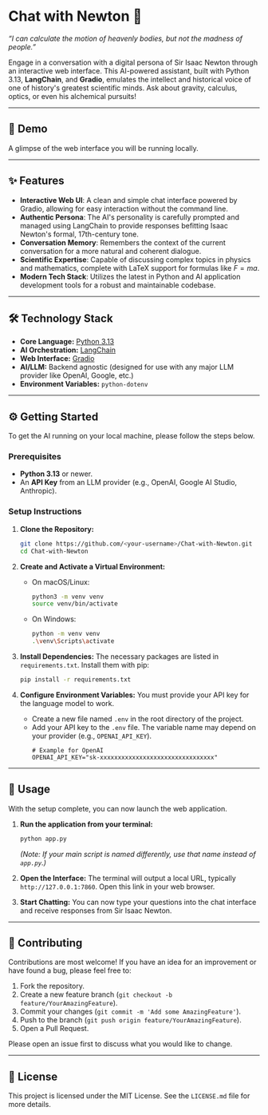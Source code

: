 
# Chat with Newton 🍎
[](https://www.python.org/downloads/release/python-3130/)
[](https://www.langchain.com/)
[](https://www.gradio.app/)
[](https://opensource.org/licenses/MIT)

*“I can calculate the motion of heavenly bodies, but not the madness of people.”*

Engage in a conversation with a digital persona of Sir Isaac Newton through an interactive web interface. This AI-powered assistant, built with Python 3.13, **LangChain**, and **Gradio**, emulates the intellect and historical voice of one of history's greatest scientific minds. Ask about gravity, calculus, optics, or even his alchemical pursuits\!

-----

## 📸 Demo

A glimpse of the web interface you will be running locally.

-----

## ✨ Features

  * **Interactive Web UI**: A clean and simple chat interface powered by Gradio, allowing for easy interaction without the command line.
  * **Authentic Persona**: The AI's personality is carefully prompted and managed using LangChain to provide responses befitting Isaac Newton's formal, 17th-century tone.
  * **Conversation Memory**: Remembers the context of the current conversation for a more natural and coherent dialogue.
  * **Scientific Expertise**: Capable of discussing complex topics in physics and mathematics, complete with LaTeX support for formulas like $F=ma$.
  * **Modern Tech Stack**: Utilizes the latest in Python and AI application development tools for a robust and maintainable codebase.

-----

## 🛠️ Technology Stack

  * **Core Language:** [Python 3.13](https://www.python.org/)
  * **AI Orchestration:** [LangChain](https://www.langchain.com/)
  * **Web Interface:** [Gradio](https://www.gradio.app/)
  * **AI/LLM:** Backend agnostic (designed for use with any major LLM provider like OpenAI, Google, etc.)
  * **Environment Variables:** `python-dotenv`

-----

## ⚙️ Getting Started

To get the AI running on your local machine, please follow the steps below.

### Prerequisites

  * **Python 3.13** or newer.
  * An **API Key** from an LLM provider (e.g., OpenAI, Google AI Studio, Anthropic).

### Setup Instructions

1.  **Clone the Repository:**

    ```bash
    git clone https://github.com/<your-username>/Chat-with-Newton.git
    cd Chat-with-Newton
    ```

2.  **Create and Activate a Virtual Environment:**

      * On macOS/Linux:
        ```bash
        python3 -m venv venv
        source venv/bin/activate
        ```
      * On Windows:
        ```bash
        python -m venv venv
        .\venv\Scripts\activate
        ```

3.  **Install Dependencies:**
    The necessary packages are listed in `requirements.txt`. Install them with pip:

    ```bash
    pip install -r requirements.txt
    ```

4.  **Configure Environment Variables:**
    You must provide your API key for the language model to work.

      * Create a new file named `.env` in the root directory of the project.
      * Add your API key to the `.env` file. The variable name may depend on your provider (e.g., `OPENAI_API_KEY`).
        ```
        # Example for OpenAI
        OPENAI_API_KEY="sk-xxxxxxxxxxxxxxxxxxxxxxxxxxxxxxxx"
        ```

-----

## 🚀 Usage

With the setup complete, you can now launch the web application.

1.  **Run the application from your terminal:**

    ```bash
    python app.py
    ```

    *(Note: If your main script is named differently, use that name instead of `app.py`.)*

2.  **Open the Interface:**
    The terminal will output a local URL, typically `http://127.0.0.1:7860`. Open this link in your web browser.

3.  **Start Chatting:**
    You can now type your questions into the chat interface and receive responses from Sir Isaac Newton.

-----

## 🤝 Contributing

Contributions are most welcome\! If you have an idea for an improvement or have found a bug, please feel free to:

1.  Fork the repository.
2.  Create a new feature branch (`git checkout -b feature/YourAmazingFeature`).
3.  Commit your changes (`git commit -m 'Add some AmazingFeature'`).
4.  Push to the branch (`git push origin feature/YourAmazingFeature`).
5.  Open a Pull Request.

Please open an issue first to discuss what you would like to change.

-----

## 📜 License

This project is licensed under the MIT License. See the `LICENSE.md` file for more details.
